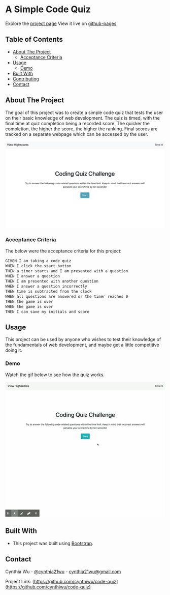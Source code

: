 # A Simple Code Quiz

Explore the [project page](https://github.com/cynthiwu/code-quiz)
View it live on [github-pages](https://cynthiwu.github.io/code-quiz/)

## Table of Contents
- [About The Project](#about-the-project)
  - [Acceptance Criteria](#acceptance-criteria)
- [Usage](#usage)
  - [Demo](#demo)
- [Built With](#built-with)
- [Contributing](#contributing)
- [Contact](#contact)


## About The Project

The goal of this project was to create a simple code quiz that tests the user on their basic knowledge of web development. The quiz is timed, with the final time at quiz completion being a recorded score. The quicker the completion, the higher the score, the higher the ranking. Final scores are tracked on a separate webpage which can be accessed by the user.  

![Project Snapshot](Assets/mainpage.png)

### Acceptance Criteria

The below were the acceptance criteria for this project:

```
GIVEN I am taking a code quiz
WHEN I click the start button
THEN a timer starts and I am presented with a question
WHEN I answer a question
THEN I am presented with another question
WHEN I answer a question incorrectly
THEN time is subtracted from the clock
WHEN all questions are answered or the timer reaches 0
THEN the game is over
WHEN the game is over
THEN I can save my initials and score
```

## Usage

This project can be used by anyone who wishes to test their knowledge of the fundamentals of web development, and maybe get a little competitive doing it. 

### Demo

Watch the gif below to see how the quiz works. 

![Code Quiz Demo](./Assets/codequiz.gif)


## Built With

* This project was built using [Bootstrap](https://getbootstrap.com/).


## Contact

Cynthia Wu - [@cynthia21wu](https://twitter.com/cynthia21wu) - cynthia21wu@gmail.com

Project Link: [https://github.com/cynthiwu/code-quiz](https://github.com/cynthiwu/code-quiz)
